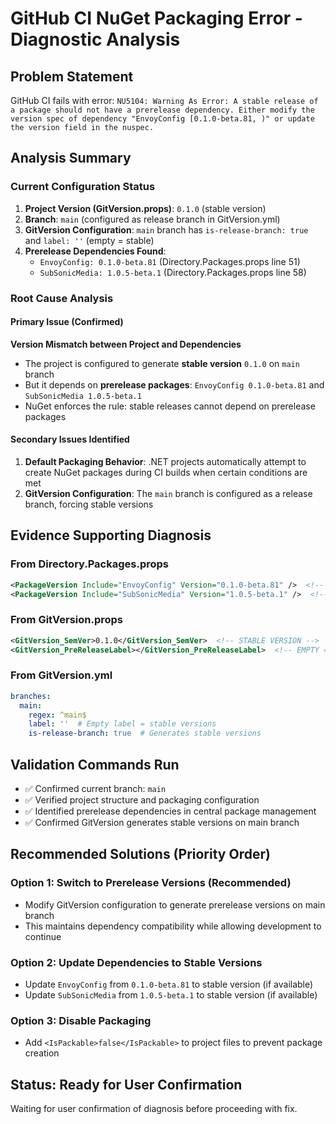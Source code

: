 # GitHub CI NuGet Packaging Error - Diagnostic Analysis

## Problem Statement

GitHub CI fails with error: `NU5104: Warning As Error: A stable release of a package should not have a prerelease dependency. Either modify the version spec of dependency "EnvoyConfig [0.1.0-beta.81, )" or update the version field in the nuspec.`

## Analysis Summary

### Current Configuration Status

1. **Project Version (GitVersion.props)**: `0.1.0` (stable version)
2. **Branch**: `main` (configured as release branch in GitVersion.yml)
3. **GitVersion Configuration**: `main` branch has `is-release-branch: true` and `label: ''` (empty = stable)
4. **Prerelease Dependencies Found**:
   - `EnvoyConfig: 0.1.0-beta.81` (Directory.Packages.props line 51)
   - `SubSonicMedia: 1.0.5-beta.1` (Directory.Packages.props line 58)

### Root Cause Analysis

#### Primary Issue (Confirmed)

**Version Mismatch between Project and Dependencies**

- The project is configured to generate **stable version** `0.1.0` on `main` branch
- But it depends on **prerelease packages**: `EnvoyConfig 0.1.0-beta.81` and `SubSonicMedia 1.0.5-beta.1`
- NuGet enforces the rule: stable releases cannot depend on prerelease packages

#### Secondary Issues Identified

1. **Default Packaging Behavior**: .NET projects automatically attempt to create NuGet packages during CI builds when certain conditions are met
2. **GitVersion Configuration**: The `main` branch is configured as a release branch, forcing stable versions

## Evidence Supporting Diagnosis

### From Directory.Packages.props

```xml
<PackageVersion Include="EnvoyConfig" Version="0.1.0-beta.81" />  <!-- PRERELEASE -->
<PackageVersion Include="SubSonicMedia" Version="1.0.5-beta.1" />  <!-- PRERELEASE -->
```

### From GitVersion.props

```xml
<GitVersion_SemVer>0.1.0</GitVersion_SemVer>  <!-- STABLE VERSION -->
<GitVersion_PreReleaseLabel></GitVersion_PreReleaseLabel>  <!-- EMPTY = STABLE -->
```

### From GitVersion.yml

```yaml
branches:
  main:
    regex: ^main$
    label: ''  # Empty label = stable versions
    is-release-branch: true  # Generates stable versions
```

## Validation Commands Run

- ✅ Confirmed current branch: `main`
- ✅ Verified project structure and packaging configuration
- ✅ Identified prerelease dependencies in central package management
- ✅ Confirmed GitVersion generates stable versions on main branch

## Recommended Solutions (Priority Order)

### Option 1: Switch to Prerelease Versions (Recommended)

- Modify GitVersion configuration to generate prerelease versions on main branch
- This maintains dependency compatibility while allowing development to continue

### Option 2: Update Dependencies to Stable Versions

- Update `EnvoyConfig` from `0.1.0-beta.81` to stable version (if available)
- Update `SubSonicMedia` from `1.0.5-beta.1` to stable version (if available)

### Option 3: Disable Packaging

- Add `<IsPackable>false</IsPackable>` to project files to prevent package creation

## Status: Ready for User Confirmation

Waiting for user confirmation of diagnosis before proceeding with fix.

